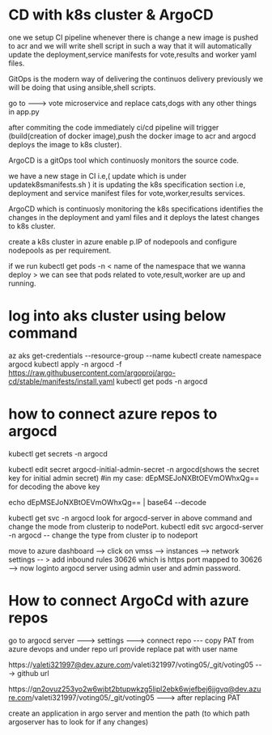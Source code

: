# CD with  k8s cluster & ArgoCD

one we setup CI pipeline whenever there is change a  new image is pushed to acr and we will write shell script in such a way that
it will automatically update the deployment,service manifests for vote,results and worker yaml files.

GitOps is the modern way of delivering the continuos delivery previously we will be doing that using ansible,shell scripts.

go to ---> vote microservice and replace cats,dogs with any other things in app.py 

after commiting the code immediately ci/cd pipeline will trigger (build(creation of docker image),push the docker image to acr and argocd deploys the image to k8s cluster).


ArgoCD is a gitOps tool which continuosly monitors the source code.

we have a new stage in CI i.e,( update which is under updatek8smanifests.sh  ) it is updating the k8s specification section i.e, deployment and service manifest files for vote,worker,results services.

ArgoCD which is continuosly monitoring the k8s specifications identifies the changes in the deployment and yaml files and it deploys the latest changes to k8s cluster.

create a k8s cluster in azure enable p.IP of nodepools and configure nodepools as per requirement.


if we run kubectl get pods -n < name of the namespace that we wanna deploy > we can see that pods related to vote,result,worker are up and running.


# log into aks cluster using below command
 az aks get-credentials --resource-group <name of rg where we created k8s cluster> --name <name of the cluster we created in azure>
kubectl create namespace argocd
kubectl apply -n argocd -f https://raw.githubusercontent.com/argoproj/argo-cd/stable/manifests/install.yaml
kubectl get pods -n argocd

# how to connect azure repos to argocd

kubectl get secrets -n argocd

kubectl edit secret argocd-initial-admin-secret -n argocd(shows the secret key for initial admin secret) #in my case: dEpMSEJoNXBtOEVmOWhxQg==
for decoding the above key

echo dEpMSEJoNXBtOEVmOWhxQg== | base64 --decode 

kubectl get svc -n argocd
look for argocd-server in above command and change the mode from clusterip to nodePort.
kubectl edit svc argocd-server -n argocd -- change the type from  cluster ip to nodeport


move to azure dashboard --> click on vmss --> instances --> network settings -- > add inbound rules 30626 which is https port mapped to 30626 --> now loginto argocd server using admin user and admin password.

# How to connect ArgoCd with azure repos

go to argocd server ---> settings ---> connect repo --- copy PAT from azure devops and under repo url provide replace pat with user name

https://valeti321997@dev.azure.com/valeti321997/voting05/_git/voting05  ---> github url

https://qn2ovuz253yo2w6wjbt2btupwkzg5lipl2ebk6wjefbej6jjgvq@dev.azure.com/valeti321997/voting05/_git/voting05 ---> after replacing PAT

create an application in argo server and mention the path (to which path argoserver has to look for if any changes)





